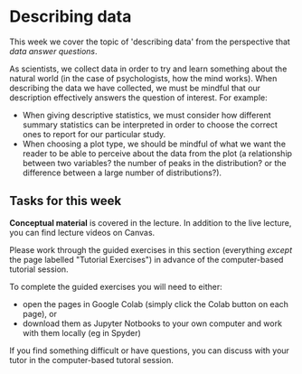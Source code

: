 # Describing data

This week we cover the topic of 'describing data' from the perspective
that <i>data answer questions</i>.


As scientists, we collect data in order to try and learn something about the natural world (in the case of psychologists, how the mind works). When describing the data we have collected, we must be mindful that our description effectively answers the question of interest. For example:

<ul>
<li>When giving descriptive statistics, we must consider how different
summary statistics can be interpreted in order to choose the correct
ones to report for our particular study.
<li>When choosing a plot type, we should be mindful of what we want the reader to be able to perceive about the data from the plot (a relationship between two variables? the number of peaks in the distribution? or the difference between a large number of distributions?). 
</ul>

## Tasks for this week

<b>Conceptual material</b> is covered in the lecture. In addition to the
live lecture, you can find lecture videos on Canvas.

Please work through the guided exercises in this section (everything
<i>except</i> the page labelled "Tutorial Exercises") in advance of
the computer-based tutorial session.

To complete the guided exercises you will need to either:
<ul>
<li>open the pages in Google Colab (simply click the Colab button on each page), or
<li>download them as Jupyter Notbooks to your own computer and work
with them locally (eg in Spyder)
</ul>

If you find something difficult or have questions, you can discuss
with your tutor in the computer-based tutoral session.
